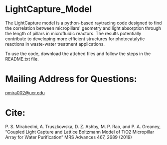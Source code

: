 # LightCapture_Model
The LightCapture model is a python-based raytracing code designed to find the correlation between micropillars' geometry and light absorption through the length of pillars in microfluidic reactors. The results potentially contribute to developing more efficient structures for photocatalytic reactions in waste-water treatment applications. 

To use the code, download the attched files and follow the steps in the README.txt file.

# Mailing Address for Questions:
pmira002@ucr.edu

# Cite:
P. S. Mirabedini, A. Truszkowska, D. Z. Ashby, M. P. Rao, and P. A. Greaney, “Coupled Light Capture and Lattice Boltzmann Model of TiO2 Micropillar Array for Water Purification” MRS Advances 467, 2689 (2019)





